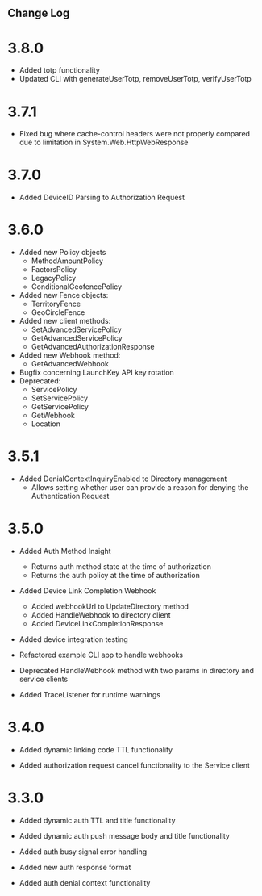 Change Log
----------
3.8.0
=====
* Added totp functionality
* Updated CLI with generateUserTotp, removeUserTotp, verifyUserTotp

3.7.1
=====
* Fixed bug where cache-control headers were not properly compared due to limitation in System.Web.HttpWebResponse

3.7.0
=====
* Added DeviceID Parsing to Authorization Request

3.6.0
=====
* Added new Policy objects
    * MethodAmountPolicy
    * FactorsPolicy
    * LegacyPolicy
    * ConditionalGeofencePolicy
* Added new Fence objects:
    * TerritoryFence
    * GeoCircleFence
* Added new client methods:
    * SetAdvancedServicePolicy
    * GetAdvancedServicePolicy
    * GetAdvancedAuthorizationResponse
* Added new Webhook method:
    * GetAdvancedWebhook
* Bugfix concerning LaunchKey API key rotation
* Deprecated:
    * ServicePolicy
    * SetServicePolicy
    * GetServicePolicy
    * GetWebhook
    * Location

3.5.1
=====
* Added DenialContextInquiryEnabled to Directory management
    * Allows setting whether user can provide a reason for denying the Authentication Request

3.5.0
=====
* Added Auth Method Insight
    * Returns auth method state at the time of authorization
    * Returns the auth policy at the time of authorization
    
* Added Device Link Completion Webhook
    * Added webhookUrl to UpdateDirectory method
    * Added HandleWebhook to directory client
    * Added DeviceLinkCompletionResponse
    
* Added device integration testing   

* Refactored example CLI app to handle webhooks

* Deprecated HandleWebhook method with two params in directory and service clients

* Added TraceListener for runtime warnings

3.4.0
=====

* Added dynamic linking code TTL functionality

* Added authorization request cancel functionality to the Service client

3.3.0
=====

* Added dynamic auth TTL and title functionality

* Added dynamic auth push message body and title functionality

* Added auth busy signal error handling

* Added new auth response format

* Added auth denial context functionality
